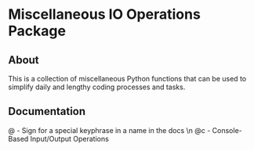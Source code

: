 # Miscellaneous IO Operations Package

## About

This is a collection of miscellaneous Python functions
that can be used to simplify daily and
lengthy coding processes and tasks.

## Documentation

@ - Sign for a special keyphrase in a name in the docs \n 
@c - Console-Based Input/Output Operations
